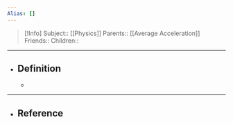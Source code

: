```yaml
---
Alias: []
---
```

> [!Info]
> Subject:: [[Physics]]
> Parents:: [[Average Acceleration]]
> Friends:: 
> Children:: 
---
- ## Definition
	- 
---
- ## Reference